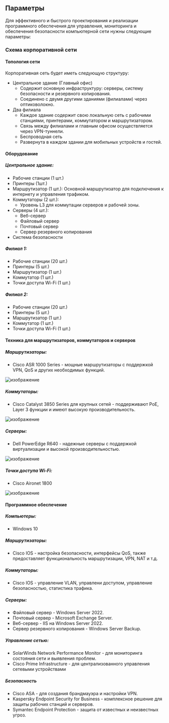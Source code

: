 ## Параметры
Для эффективного и быстрого проектирования и реализации программного обеспечения для управления, мониторинга и обеспечения безопасности компьютерной сети нужны следующие параметры:

### Схема корпоративной сети

#### Топология сети

Корпоративная сеть будет иметь следующую структуру:
- Центральное здание (Главный офис)
    - Содержит основную инфраструктуру: серверы, систему безопасности и резервного копирования.
    - Соединено с двумя другими зданиями (филиалами) через оптиковолокно.
- Два филиала
    - Каждое здание содержит свою локальную сеть с рабочими станциями, принтерами, коммутатором и маршрутизатором.
    - Связь между филиалами и главным офисом осуществляется через VPN-туннели.
    - Беспроводная сеть
    - Развернута в каждом здании для мобильных устройств и гостей.


#### Оборудование

##### Центральное здание:
- Рабочие станции (1 шт.)
- Принтеры (1шт.)
- Маршрутизатор (1 шт.): Основной маршрутизатор для подключения к интернету и управления трафиком.
- Коммутаторы (2 шт.):
    - Уровень L3 для коммутации серверов и рабочей зоны.
- Серверы (4 шт.):
    - Веб-сервер
    - Файловый сервер
    - Почтовый сервер
    - Сервер резервного копирования
- Система безопасности

##### Филиал 1:
- Рабочие станции (20 шт.)
- Принтеры (5 шт.)
- Маршрутизатор (1 шт.)
- Коммутатор (1 шт.)
- Точки доступа Wi-Fi (1 шт.)

##### Филиал 2:
- Рабочие станции (20 шт.)
- Принтеры (5 шт.)
- Маршрутизатор (1 шт.)
- Коммутатор (1 шт.)
- Точки доступа Wi-Fi (1 шт.)


#### Техника для маршрутизаторов, коммутаторов и серверов

##### Маршрутизаторы:
- Cisco ASR 1000 Series - мощные маршрутизаторы с поддержкой VPN, QoS и других необходимых функций.


![изображение](https://github.com/user-attachments/assets/0a91b40c-333a-4b5a-8444-af03d8a6602e)


##### Коммутаторы:
- Cisco Catalyst 3850 Series для крупных сетей - поддерживают PoE, Layer 3 функции и имеют высокую производительность.


![изображение](https://github.com/user-attachments/assets/dd1df8eb-75e9-4adc-968c-cf695af45dbb)



##### Серверы:
- Dell PowerEdge R640 - надежные серверы с поддержкой виртуализации и высокой производительностью.


![изображение](https://github.com/user-attachments/assets/20aebf3b-fe1e-4200-99c2-b621fda348cf)



##### Точки доступа Wi-Fi:
- Cisco Aironet 1800


![изображение](https://github.com/user-attachments/assets/e570913c-91ca-4676-a2c5-18375aaa4a2f)



#### Программное обеспечение

##### Компьютеры:
- Windows 10

##### Маршрутизаторы:
- Cisco IOS - настройка безопасности, интерфейсы QoS, также предоставляет функциональность маршрутизации, VPN, NAT и т.д.
 
##### Коммутаторы:
- Cisco IOS - управление VLAN, управлени доступом, управление безопасностью, статистика трафика.

##### Серверы:
- Файловый сервер - Windows Server 2022.
- Почтовый сервер - Microsoft Exchange Server.
- Веб-сервер - IIS на Windows Server 2022.
- Сервер резервного копирования - Windows Server Backup.

##### Управление сетью:
- SolarWinds Network Performance Monitor - для мониторинга состояния сети и выявления проблем.
- Cisco Prime Infrastructure - для централизованного управления сетевыми устройствами

##### Безопасность
- Cisco ASA - для создания брандмауэра и настройки VPN.
- Kaspersky Endpoint Security for Business - комплексное решение для защиты рабочих станций и серверов.
- Symantec Endpoint Protection - защита от известных и неизвестных угроз.



